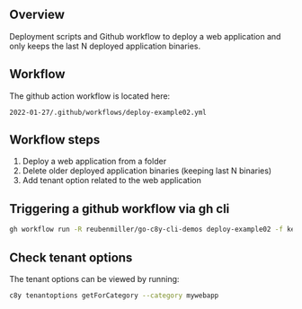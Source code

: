 
## Overview

Deployment scripts and Github workflow to deploy a web application and only keeps the last N deployed application binaries.

## Workflow

The github action workflow is located here:

`2022-01-27/.github/workflows/deploy-example02.yml`

## Workflow steps

1. Deploy a web application from a folder
2. Delete older deployed application binaries (keeping last N binaries)
3. Add tenant option related to the web application

## Triggering a github workflow via gh cli

```sh
gh workflow run -R reubenmiller/go-c8y-cli-demos deploy-example02 -f keep_last=5
```

## Check tenant options

The tenant options can be viewed by running:

```sh
c8y tenantoptions getForCategory --category mywebapp
```
